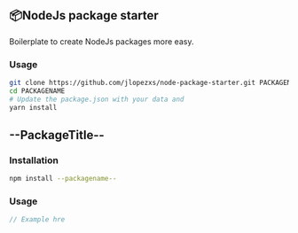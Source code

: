 ## :package:NodeJs package starter

Boilerplate to create NodeJs packages more easy.

### Usage

```bash
git clone https://github.com/jlopezxs/node-package-starter.git PACKAGENAME
cd PACKAGENAME
# Update the package.json with your data and
yarn install
```

## --PackageTitle--

### Installation

```bash
npm install --packagename--
```

### Usage

```js
// Example hre
```
